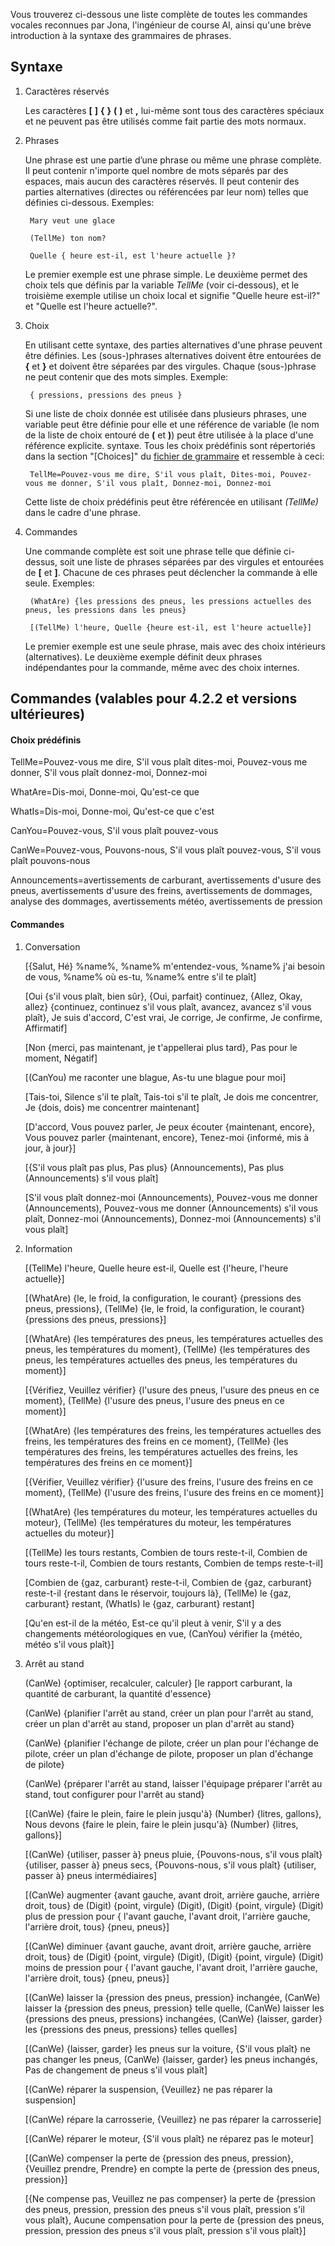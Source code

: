 Vous trouverez ci-dessous une liste complète de toutes les commandes vocales reconnues par Jona, l'ingénieur de course AI, ainsi qu'une brève introduction à la syntaxe des grammaires de phrases.

## Syntaxe

1. Caractères réservés

   Les caractères **[** **]** **{** **}** **(** **)** et **,** lui-même sont tous des caractères spéciaux et ne peuvent pas être utilisés comme fait partie des mots normaux.
   
2. Phrases

   Une phrase est une partie d’une phrase ou même une phrase complète. Il peut contenir n'importe quel nombre de mots séparés par des espaces, mais aucun des caractères réservés. Il peut contenir des parties alternatives (directes ou référencées par leur nom) telles que définies ci-dessous. Exemples:
   
		Mary veut une glace

		(TellMe) ton nom?
		
		Quelle { heure est-il, est l'heure actuelle }?
		
   Le premier exemple est une phrase simple. Le deuxième permet des choix tels que définis par la variable *TellMe* (voir ci-dessous), et le troisième exemple utilise un choix local et signifie "Quelle heure est-il?" et "Quelle est l'heure actuelle?".


3. Choix

   En utilisant cette syntaxe, des parties alternatives d'une phrase peuvent être définies. Les (sous-)phrases alternatives doivent être entourées de **{** et **}** et doivent être séparées par des virgules. Chaque (sous-)phrase ne peut contenir que des mots simples. Exemple:
   
		{ pressions, pressions des pneus }

   Si une liste de choix donnée est utilisée dans plusieurs phrases, une variable peut être définie pour elle et une référence de variable (le nom de la liste de choix entouré de **(** et **)**) peut être utilisée à la place d'une référence explicite. syntaxe. Tous les choix prédéfinis sont répertoriés dans la section "[Choices]" du [fichier de grammaire](https://github.com/SeriousOldMan/Simulator-Controller/blob/main/Sources/Assistants/Grammars/Choices.fr) et ressemble à ceci:

		TellMe=Pouvez-vous me dire, S'il vous plaît, Dites-moi, Pouvez-vous me donner, S'il vous plaît, Donnez-moi, Donnez-moi

   Cette liste de choix prédéfinis peut être référencée en utilisant *(TellMe)* dans le cadre d'une phrase.

4. Commandes

   Une commande complète est soit une phrase telle que définie ci-dessus, soit une liste de phrases séparées par des virgules et entourées de **[** et **]**. Chacune de ces phrases peut déclencher la commande à elle seule. Exemples:

		(WhatAre) {les pressions des pneus, les pressions actuelles des pneus, les pressions dans les pneus}
		
		[(TellMe) l'heure, Quelle {heure est-il, est l'heure actuelle}]

   Le premier exemple est une seule phrase, mais avec des choix intérieurs (alternatives). Le deuxième exemple définit deux phrases indépendantes pour la commande, même avec des choix internes.

## Commandes (valables pour 4.2.2 et versions ultérieures)

#### Choix prédéfinis

TellMe=Pouvez-vous me dire, S'il vous plaît dites-moi, Pouvez-vous me donner, S'il vous plaît donnez-moi, Donnez-moi

WhatAre=Dis-moi, Donne-moi, Qu'est-ce que

WhatIs=Dis-moi, Donne-moi, Qu'est-ce que c'est

CanYou=Pouvez-vous, S'il vous plaît pouvez-vous

CanWe=Pouvez-vous, Pouvons-nous, S'il vous plaît pouvez-vous, S'il vous plaît pouvons-nous

Announcements=avertissements de carburant, avertissements d'usure des pneus, avertissements d'usure des freins, avertissements de dommages, analyse des dommages, avertissements météo, avertissements de pression

#### Commandes

1.  Conversation

	[{Salut, Hé} %name%, %name% m'entendez-vous, %name% j'ai besoin de vous, %name% où es-tu, %name% entre s'il te plaît]

	[Oui {s'il vous plaît, bien sûr}, {Oui, parfait} continuez, {Allez, Okay, allez} {continuez, continuez s'il vous plaît, avancez, avancez s'il vous plaît}, Je suis d'accord, C'est vrai, Je corrige, Je confirme, Je confirme, Affirmatif]

	[Non {merci, pas maintenant, je t'appellerai plus tard}, Pas pour le moment, Négatif]

	[(CanYou) me raconter une blague, As-tu une blague pour moi]

	[Tais-toi, Silence s'il te plaît, Tais-toi s'il te plaît, Je dois me concentrer, Je {dois, dois} me concentrer maintenant]

	[D'accord, Vous pouvez parler, Je peux écouter {maintenant, encore}, Vous pouvez parler {maintenant, encore}, Tenez-moi {informé, mis à jour, à jour}]

	[{S'il vous plaît pas plus, Pas plus} (Announcements), Pas plus (Announcements) s'il vous plaît]

	[S'il vous plaît donnez-moi (Announcements), Pouvez-vous me donner (Announcements), Pouvez-vous me donner (Announcements) s'il vous plaît, Donnez-moi (Announcements), Donnez-moi (Announcements) s'il vous plaît]

2.  Information

	[(TellMe) l'heure, Quelle heure est-il, Quelle est {l'heure, l'heure actuelle}]

	[(WhatAre) {le, le froid, la configuration, le courant} {pressions des pneus, pressions}, (TellMe) {le, le froid, la configuration, le courant} {pressions des pneus, pressions}]

	[(WhatAre) {les températures des pneus, les températures actuelles des pneus, les températures du moment}, (TellMe) {les températures des pneus, les températures actuelles des pneus, les températures du moment}]

	[{Vérifiez, Veuillez vérifier} {l'usure des pneus, l'usure des pneus en ce moment}, (TellMe) {l'usure des pneus, l'usure des pneus en ce moment}]

	[(WhatAre) {les températures des freins, les températures actuelles des freins, les températures des freins en ce moment}, (TellMe) {les températures des freins, les températures actuelles des freins, les températures des freins en ce moment}]

	[{Vérifier, Veuillez vérifier} {l'usure des freins, l'usure des freins en ce moment}, (TellMe) {l'usure des freins, l'usure des freins en ce moment}]
	
	[(WhatAre) {les températures du moteur, les températures actuelles du moteur}, (TellMe) {les températures du moteur, les températures actuelles du moteur}]

	[(TellMe) les tours restants, Combien de tours reste-t-il, Combien de tours reste-t-il, Combien de tours restants, Combien de temps reste-t-il]

	[Combien de {gaz, carburant} reste-t-il, Combien de {gaz, carburant} reste-t-il {restant dans le réservoir, toujours là}, (TellMe) le {gaz, carburant} restant, (WhatIs) le {gaz, carburant} restant]

	[Qu'en est-il de la météo, Est-ce qu'il pleut à venir, S'il y a des changements météorologiques en vue, (CanYou) vérifier la {météo, météo s'il vous plaît}]

3.  Arrêt au stand

	(CanWe) {optimiser, recalculer, calculer} [le rapport carburant, la quantité de carburant, la quantité d'essence}
	
	(CanWe) {planifier l'arrêt au stand, créer un plan pour l'arrêt au stand, créer un plan d'arrêt au stand, proposer un plan d'arrêt au stand}

	(CanWe) {planifier l'échange de pilote, créer un plan pour l'échange de pilote, créer un plan d'échange de pilote, proposer un plan d'échange de pilote}

	(CanWe) {préparer l'arrêt au stand, laisser l'équipage préparer l'arrêt au stand, tout configurer pour l'arrêt au stand}

	[(CanWe) {faire le plein, faire le plein jusqu'à} (Number) {litres, gallons}, Nous devons {faire le plein, faire le plein jusqu'à} (Number) {litres, gallons}]

	[(CanWe) {utiliser, passer à} pneus pluie, {Pouvons-nous, s'il vous plaît} {utiliser, passer à} pneus secs, {Pouvons-nous, s'il vous plaît} {utiliser, passer à} pneus intermédiaires]

	[(CanWe) augmenter {avant gauche, avant droit, arrière gauche, arrière droit, tous} de (Digit) {point, virgule} (Digit), (Digit) {point, virgule} (Digit) plus de pression pour { l'avant gauche, l'avant droit, l'arrière gauche, l'arrière droit, tous} {pneu, pneus}]

	[(CanWe) diminuer {avant gauche, avant droit, arrière gauche, arrière droit, tous} de (Digit) {point, virgule} (Digit), (Digit) {point, virgule} (Digit) moins de pression pour { l'avant gauche, l'avant droit, l'arrière gauche, l'arrière droit, tous} {pneu, pneus}]

	[(CanWe) laisser la {pression des pneus, pression} inchangée, (CanWe) laisser la {pression des pneus, pression} telle quelle, (CanWe) laisser les {pressions des pneus, pressions} inchangées, (CanWe) {laisser, garder} les {pressions des pneus, pressions} telles quelles]

	[(CanWe) {laisser, garder} les pneus sur la voiture, {S'il vous plaît} ne pas changer les pneus, (CanWe) {laisser, garder} les pneus inchangés, Pas de changement de pneus s'il vous plaît]

	[(CanWe) réparer la suspension, {Veuillez} ne pas réparer la suspension]

	[(CanWe) répare la carrosserie, {Veuillez} ne pas réparer la carrosserie]

	[(CanWe) réparer le moteur, {S'il vous plaît} ne réparez pas le moteur]

	[(CanWe) compenser la perte de {pression des pneus, pression}, {Veuillez prendre, Prendre} en compte la perte de {pression des pneus, pression}]

	[{Ne compense pas, Veuillez ne pas compenser} la perte de {pression des pneus, pression, pression des pneus s'il vous plaît, pression s'il vous plaît}, Aucune compensation pour la perte de {pression des pneus, pression, pression des pneus s'il vous plaît, pression s'il vous plaît}]
